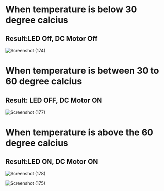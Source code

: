 # When temperature is below 30 degree calcius
## Result:LED Off, DC Motor Off  
![Screenshot (174)](https://user-images.githubusercontent.com/98865009/157028973-7dbc175d-4d61-467d-aa64-9a86e86b022d.png)

# When temperature is between 30 to 60 degree calcius 
## Result: LED OFF, DC Motor ON

![Screenshot (177)](https://user-images.githubusercontent.com/98865009/157029885-9b7ea0f0-c07c-4ced-8c7e-f6e5e36fd7d4.png)

# When temperature is above the 60 degree calcius
## Result:LED ON, DC Motor ON
![Screenshot (178)](https://user-images.githubusercontent.com/98865009/157030500-f52157b3-8d21-4809-947f-768ab35f946a.png)

![Screenshot (175)](https://user-images.githubusercontent.com/98865009/157032006-e9bebd37-3c8e-4cff-91b1-4a28187d65ce.png)
